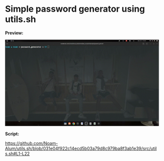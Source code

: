 # Simple password generator using utils.sh

**Preview:**

![img](password_generator.gif)

**Script:**

https://github.com/Noam-Alum/utils.sh/blob/031e04f922c14ecd5b03a79d8c979ba8f3ab1e39/src/utils.sh#L1-L22
